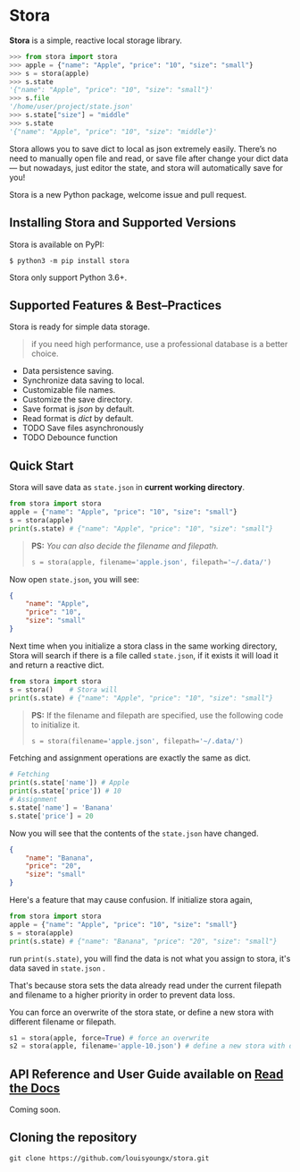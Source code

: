 
# Stora

**Stora** is a simple, reactive local storage library.

```python
>>> from stora import stora
>>> apple = {"name": "Apple", "price": "10", "size": "small"}
>>> s = stora(apple)
>>> s.state
'{"name": "Apple", "price": "10", "size": "small"}'
>>> s.file
'/home/user/project/state.json'
>>> s.state["size"] = "middle"
>>> s.state
'{"name": "Apple", "price": "10", "size": "middle"}'
```

Stora allows you to save dict to local as json extremely easily. There’s no need to manually open file and read, or save file after change your dict data — but nowadays,  just editor the state, and stora will automatically save for you!

Stora is a new Python package, welcome issue and pull request.

## Installing Stora and Supported Versions

Stora is available on PyPI:

```shell
$ python3 -m pip install stora
```

Stora only support Python 3.6+.

## Supported Features & Best–Practices

Stora is ready for simple data storage.

> if you need high performance, use a professional database is a better choice.

- Data persistence saving.
- Synchronize data saving to local.
- Customizable file names.
- Customize the save directory.
- Save format is *json* by default.
- Read format is *dict* by default.
- TODO Save files asynchronously
- TODO Debounce function

## Quick Start

Stora will save data as `state.json` in **current working directory**.

```python
from stora import stora
apple = {"name": "Apple", "price": "10", "size": "small"}
s = stora(apple)
print(s.state) # {"name": "Apple", "price": "10", "size": "small"}
```

> **PS:** *You can also decide the filename and filepath.*
> ```python
> s = stora(apple, filename='apple.json', filepath='~/.data/')
> ```

Now open `state.json`, you will see:
```json
{
    "name": "Apple",
    "price": "10",
    "size": "small"
}
```

Next time when you initialize a stora class in the same working directory, Stora will search if there is a file called `state.json`, if it exists it will load it and return a reactive dict.

```python
from stora import stora
s = stora()    # Stora will
print(s.state) # {"name": "Apple", "price": "10", "size": "small"}
```

> **PS:** If the filename and filepath are specified, use the following code to initialize it.
>
> ```python
> s = stora(filename='apple.json', filepath='~/.data/')
> ```

Fetching and assignment operations are exactly the same as dict.

```python
# Fetching
print(s.state['name']) # Apple
print(s.state['price']) # 10
# Assignment
s.state['name'] = 'Banana'
s.state['price'] = 20
```

Now you will see that the contents of the `state.json` have changed.

```json
{
    "name": "Banana",
    "price": "20",
    "size": "small"
}
```

Here's a feature that may cause confusion. If initialize stora again,

```python
from stora import stora
apple = {"name": "Apple", "price": "10", "size": "small"}
s = stora(apple)
print(s.state) # {"name": "Banana", "price": "20", "size": "small"}
```

run `print(s.state)`, you will find the data is not what you assign to stora, it's data saved in `state.json` .

That's because stora sets the data already read under the current filepath and filename to a higher priority in order to prevent data loss.

You can force an overwrite of the stora state, or define a new stora with different filename or filepath.

```python
s1 = stora(apple, force=True) # force an overwrite
s2 = stora(apple, filename='apple-10.json') # define a new stora with different filename or filepath
```

## API Reference and User Guide available on [Read the Docs](#)

Coming soon.

## Cloning the repository

```shell
git clone https://github.com/louisyoungx/stora.git
```
